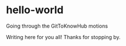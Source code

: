 # hello-world
Going through the GitToKnowHub motions

Writing here for you all!
Thanks for stopping by.
